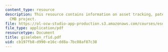 ```yaml
---
content_type: resource
description: This resource contains information on asset tracking, patent growth and
  CMB project.
file: https://ol-ocw-studio-app-production.s3.amazonaws.com/courses/esd-290-special-topics-in-supply-chain-management-spring-2005/cb197fb8d990e16cdd8a7bc08af87c38_giseleben_rfid.pdf
file_type: application/pdf
resourcetype: Document
title: giseleben_rfid.pdf
uid: cb197fb8-d990-e16c-dd8a-7bc08af87c38
---
```

